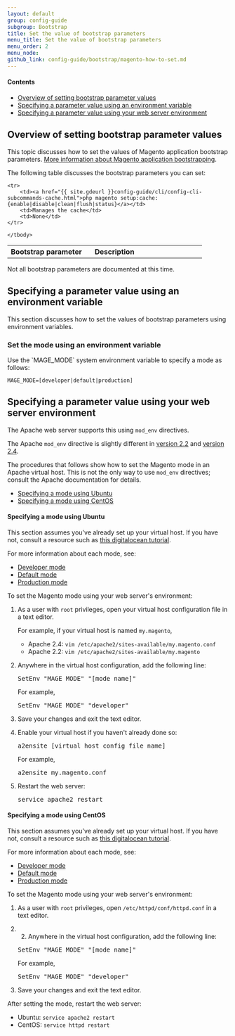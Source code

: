 ```yaml
---
layout: default
group: config-guide
subgroup: Bootstrap
title: Set the value of bootstrap parameters
menu_title: Set the value of bootstrap parameters
menu_order: 2
menu_node: 
github_link: config-guide/bootstrap/magento-how-to-set.md
---
```


#### Contents
*	<a href="#config-bootparam-overview">Overview of setting bootstrap parameter values</a>
*	<a href="#mode-specify-var">Specifying a parameter value using an environment variable</a>
*	<a href="#mode-specify-var">Specifying a parameter value using your web server environment</a>

<h2 id="config-bootparam-overview">Overview of setting bootstrap parameter values</h2>
This topic discusses how to set the values of Magento application bootstrap parameters. <a href="{{ site.gdeurl }}config-guide/bootstrap/magento-bootstrap.html">More information about Magento application bootstrapping</a>.

The following table discusses the bootstrap parameters you can set:

<table>
	<col width="40%">
  	<col width="30%">
  	<col width="30%">
	<tbody>
		<tr>
			<th>Bootstrap parameter</th>
			<th>Description</th>
		</tr>
		
	<tr>
		<td><a href="{{ site.gdeurl }}config-guide/cli/config-cli-subcommands-cache.html">php magento setup:cache:{enable|disable|clean|flush|status}</a></td>
		<td>Manages the cache</td>
		<td>None</td>
	</tr>
	
	</tbody>
</table>

<div class="bs-callout bs-callout-info" id="info">
<span class="glyphicon-class">
  <p>Not all bootstrap parameters are documented at this time.</p></span>
</div>

<h2 id="mode-specify-var">Specifying a parameter value using an environment variable</h2>
This section discusses how to set the values of bootstrap parameters using environment variables.

<h3 id="config-bootparam-mode">Set the mode using an environment variable</h3>
Use the `MAGE_MODE` system environment variable to specify a mode as follows:

	MAGE_MODE=[developer|default|production]

<h2 id="mode-specify-var">Specifying a parameter value using your web server environment</h2>

The Apache web server supports this using `mod_env` directives.

The Apache `mod_env` directive is slightly different in <a href="http://httpd.apache.org/docs/2.2/mod/mod_env.html#setenv" target="_blank">version 2.2</a> and <a href="http://httpd.apache.org/docs/2.4/mod/mod_env.html#setenv" target="_blank">version 2.4</a>.

The procedures that follows show how to set the Magento mode in an Apache virtual host. This is not the only way to use `mod_env` directives; consult the Apache documentation for details.

*	<a href="#mode-specify-ubuntu">Specifying a mode using Ubuntu</a>
*	<a href="#mode-specify-centos">Specifying a mode using CentOS</a>

<h4 id="mode-specify-ubuntu">Specifying a mode using Ubuntu</h4>
This section assumes you've already set up your virtual host. If you have not, consult a resource such as <a href="https://www.digitalocean.com/community/tutorials/how-to-set-up-apache-virtual-hosts-on-ubuntu-14-04-lts" target="_blank">this digitalocean tutorial</a>.

For more information about each mode, see:

*	<a href="#mode-developer">Developer mode</a>
*	<a href="#mode-default">Default mode</a>
*	<a href="#mode-production">Production mode</a>

To set the Magento mode using your web server's environment:

1.	As a user with `root` privileges, open your virtual host configuration file in a text editor.

	For example, if your virtual host is named `my.magento`,

	*	Apache 2.4: `vim /etc/apache2/sites-available/my.magento.conf`
	*	Apache 2.2: `vim /etc/apache2/sites-available/my.magento`

2.	Anywhere in the virtual host configuration, add the following line:

	<pre>SetEnv "MAGE_MODE" "[mode name]"</pre>

	For example,

	<pre>SetEnv "MAGE_MODE" "developer"</pre>

3.	Save your changes and exit the text editor.
4.	Enable your virtual host if you haven't already done so:

	<pre>a2ensite [virtual host config file name]</pre>

	For example,

	<pre>a2ensite my.magento.conf</pre>

5.	Restart the web server:

	<pre>service apache2 restart</pre>

<h4 id="mode-specify-centos">Specifying a mode using CentOS</h4>
This section assumes you've already set up your virtual host. If you have not, consult a resource such as <a href="https://www.digitalocean.com/community/tutorials/how-to-set-up-apache-virtual-hosts-on-centos-6" target="_blank">this digitalocean tutorial</a>.

For more information about each mode, see:

*	<a href="#mode-developer">Developer mode</a>
*	<a href="#mode-default">Default mode</a>
*	<a href="#mode-production">Production mode</a>

To set the Magento mode using your web server's environment:

1.	As a user with `root` privileges, open `/etc/httpd/conf/httpd.conf` in a text editor.

2.	2.	Anywhere in the virtual host configuration, add the following line:

	<pre>SetEnv "MAGE_MODE" "[mode name]"</pre>

	For example,

	<pre>SetEnv "MAGE_MODE" "developer"</pre>

3.	Save your changes and exit the text editor.

After setting the mode, restart the web server:

*	Ubuntu: `service apache2 restart`
*	CentOS: `service httpd restart`

